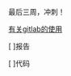 最后三周，冲刺！

[有关gitlab的使用](https://blog.cnbluebox.com/blog/2014/04/15/gitlabde-shi-yong/)

[ ]报告

[ ]代码

